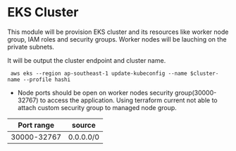 
  # EKS Cluster 




This module will be provision EKS cluster and its resources like worker node group, IAM roles and security groups. Worker nodes will be lauching on the private subnets. 

It will be output the cluster endpoint and cluster name.


```
 aws eks --region ap-southeast-1 update-kubeconfig --name $cluster-name --profile hashi

```

* Node ports should be open on worker nodes security group(30000-32767) to access the application. Using terraform current not able to attach custom security group to managed node group.


| Port range  | source    |
| :---:       | :-----:   |
| 30000-32767 | 0.0.0.0/0 |
